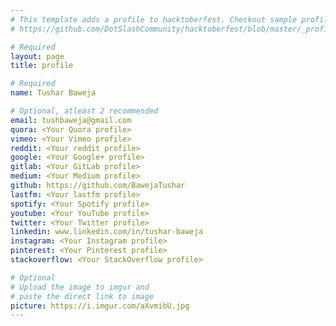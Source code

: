 ```yaml
---
# This template adds a profile to hacktoberfest. Checkout sample profile at
# https://github.com/DotSlashCommunity/hacktoberfest/blob/master/_profile/ksdme.md

# Required
layout: page
title: profile

# Required
name: Tushar Baweja

# Optional, atleast 2 recommended
email: tushbaweja@gmail.com
quora: <Your Quora profile>
vimeo: <Your Vimeo profile>
reddit: <Your reddit profile>
google: <Your Google+ profile>
gitlab: <Your GitLab profile>
medium: <Your Medium profile>
github: https://github.com/BawejaTushar 
lastfm: <Your lastfm profile>
spotify: <Your Spotify profile>
youtube: <Your YouTube profile>
twitter: <Your Twitter profile>
linkedin: www.linkedin.com/in/tushar-baweja
instagram: <Your Instagram profile>
pinterest: <Your Pinterest profile>
stackoverflow: <Your StackOverflow profile>

# Optional
# Upload the image to imgur and
# paste the direct link to image
picture: https://i.imgur.com/aXvmibU.jpg
---
```

